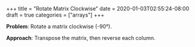 +++
title = "Rotate Matrix Clockwise"
date = 2020-01-03T02:55:24-08:00
draft = true
categories = ["arrays"]
+++

**Problem**: Rotate a matrix clockwise (-90°).

**Approach**: Transpose the matrix, then reverse each column.
